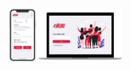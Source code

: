 <section>
    
</section>
<section align="center">
    <img alt="Be The Hero Screenshot" src=".github/bethehero.png" width="200px" />
</section>

